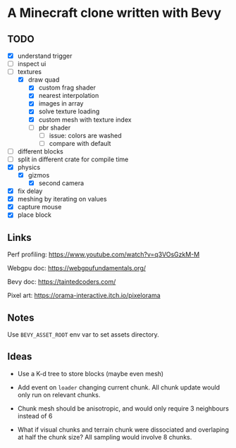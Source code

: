 # A Minecraft clone written with Bevy

## TODO

- [x] understand trigger
- [ ] inspect ui
- [ ] textures
  - [x] draw quad
    - [x] custom frag shader
    - [x] nearest interpolation
    - [x] images in array
    - [x] solve texture loading
    - [x] custom mesh with texture index
    - [ ] pbr shader
      - [ ] issue: colors are washed
      - [ ] compare with default
- [ ] different blocks
- [ ] split in different crate for compile time
- [x] physics
  - [x] gizmos
    - [x] second camera
- [x] fix delay
- [x] meshing by iterating on values
- [x] capture mouse
- [x] place block

## Links

Perf profiling: https://www.youtube.com/watch?v=q3VOsGzkM-M

Webgpu doc: https://webgpufundamentals.org/

Bevy doc: https://taintedcoders.com/

Pixel art: https://orama-interactive.itch.io/pixelorama

## Notes

Use `BEVY_ASSET_ROOT` env var to set assets directory.

## Ideas

- Use a K-d tree to store blocks (maybe even mesh)

- Add event on `loader` changing current chunk. All chunk update would only run on relevant chunks.

- Chunk mesh should be anisotropic, and would only require 3 neighbours instead of 6

- What if visual chunks and terrain chunk were dissociated and overlaping at half the chunk size? All sampling would involve 8 chunks.
